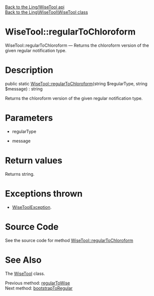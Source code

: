 [Back to the Ling/WiseTool api](https://github.com/lingtalfi/WiseTool/blob/master/doc/api/Ling/WiseTool.md)<br>
[Back to the Ling\WiseTool\WiseTool class](https://github.com/lingtalfi/WiseTool/blob/master/doc/api/Ling/WiseTool/WiseTool.md)


WiseTool::regularToChloroform
================



WiseTool::regularToChloroform — Returns the chloroform version of the given regular notification type.




Description
================


public static [WiseTool::regularToChloroform](https://github.com/lingtalfi/WiseTool/blob/master/doc/api/Ling/WiseTool/WiseTool/regularToChloroform.md)(string $regularType, string $message) : string




Returns the chloroform version of the given regular notification type.




Parameters
================


- regularType

    

- message

    


Return values
================

Returns string.


Exceptions thrown
================

- [WiseToolException](https://github.com/lingtalfi/WiseTool/blob/master/doc/api/Ling/WiseTool/Exception/WiseToolException.md).&nbsp;







Source Code
===========
See the source code for method [WiseTool::regularToChloroform](https://github.com/lingtalfi/WiseTool/blob/master/WiseTool.php#L209-L224)


See Also
================

The [WiseTool](https://github.com/lingtalfi/WiseTool/blob/master/doc/api/Ling/WiseTool/WiseTool.md) class.

Previous method: [regularToWise](https://github.com/lingtalfi/WiseTool/blob/master/doc/api/Ling/WiseTool/WiseTool/regularToWise.md)<br>Next method: [bootstrapToRegular](https://github.com/lingtalfi/WiseTool/blob/master/doc/api/Ling/WiseTool/WiseTool/bootstrapToRegular.md)<br>

